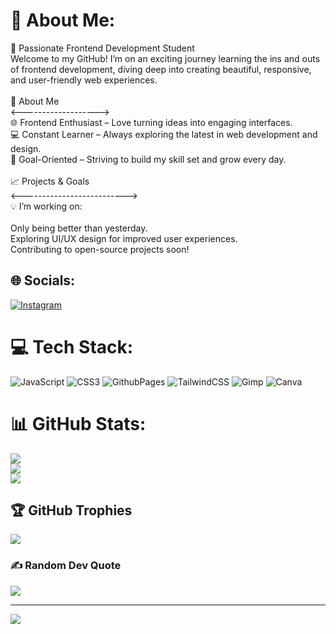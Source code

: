 # 💫 About Me:
🌱 Passionate Frontend Development Student<br>Welcome to my GitHub! I’m on an exciting journey learning the ins and outs of frontend development, diving deep into creating beautiful, responsive, and user-friendly web experiences.<br><br>🚀 About Me<br><-------------------><br>🌐 Frontend Enthusiast – Love turning ideas into engaging interfaces.<br>💻 Constant Learner – Always exploring the latest in web development and design.<br>🎯 Goal-Oriented – Striving to build my skill set and grow every day.<br><br>📈 Projects & Goals<br><--------------------------><br>💡 I’m working on:<br><br>Only being better than yesterday.<br>Exploring UI/UX design for improved user experiences.<br>Contributing to open-source projects soon!


## 🌐 Socials:
[![Instagram](https://img.shields.io/badge/Instagram-%23E4405F.svg?logo=Instagram&logoColor=white)](https://instagram.com/k.e.vvn) 

# 💻 Tech Stack:
![JavaScript](https://img.shields.io/badge/javascript-%23323330.svg?style=for-the-badge&logo=javascript&logoColor=%23F7DF1E) ![CSS3](https://img.shields.io/badge/css3-%231572B6.svg?style=for-the-badge&logo=css3&logoColor=white) ![GithubPages](https://img.shields.io/badge/github%20pages-121013?style=for-the-badge&logo=github&logoColor=white) ![TailwindCSS](https://img.shields.io/badge/tailwindcss-%2338B2AC.svg?style=for-the-badge&logo=tailwind-css&logoColor=white) ![Gimp](https://img.shields.io/badge/Gimp-657D8B?style=for-the-badge&logo=gimp&logoColor=FFFFFF) ![Canva](https://img.shields.io/badge/Canva-%2300C4CC.svg?style=for-the-badge&logo=Canva&logoColor=white)
# 📊 GitHub Stats:
![](https://github-readme-stats.vercel.app/api?username=kevzz17&theme=dark&hide_border=false&include_all_commits=false&count_private=false)<br/>
![](https://github-readme-streak-stats.herokuapp.com/?user=kevzz17&theme=dark&hide_border=false)<br/>
![](https://github-readme-stats.vercel.app/api/top-langs/?username=kevzz17&theme=dark&hide_border=false&include_all_commits=false&count_private=false&layout=compact)

## 🏆 GitHub Trophies
![](https://github-profile-trophy.vercel.app/?username=kevzz17&theme=one_dark_pro&no-frame=true&no-bg=true&margin-w=4)

### ✍️ Random Dev Quote
![](https://quotes-github-readme.vercel.app/api?type=horizontal&theme=gruvbox)

---
[![](https://visitcount.itsvg.in/api?id=kevzz17&icon=1&color=6)](https://visitcount.itsvg.in)

<!-- Proudly created with GPRM ( https://gprm.itsvg.in ) -->

